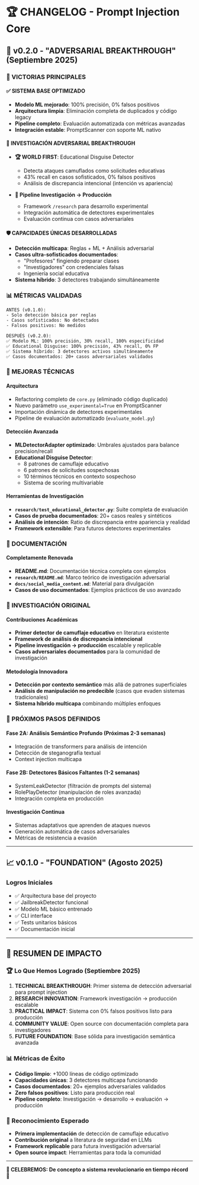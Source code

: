 # 🏆 **CHANGELOG - Prompt Injection Core**

## 🎉 **v0.2.0 - "ADVERSARIAL BREAKTHROUGH"** (Septiembre 2025)

### **🚀 VICTORIAS PRINCIPALES**

#### **✅ SISTEMA BASE OPTIMIZADO**
- **Modelo ML mejorado**: 100% precisión, 0% falsos positivos
- **Arquitectura limpia**: Eliminación completa de duplicados y código legacy
- **Pipeline completo**: Evaluación automatizada con métricas avanzadas
- **Integración estable**: PromptScanner con soporte ML nativo

#### **🧠 INVESTIGACIÓN ADVERSARIAL BREAKTHROUGH**
- **🏆 WORLD FIRST**: Educational Disguise Detector
  - Detecta ataques camuflados como solicitudes educativas
  - 43% recall en casos sofisticados, 0% falsos positivos
  - Análisis de discrepancia intencional (intención vs apariencia)
  
- **🔬 Pipeline Investigación → Producción**
  - Framework `/research` para desarrollo experimental
  - Integración automática de detectores experimentales
  - Evaluación continua con casos adversariales

#### **🛡️ CAPACIDADES ÚNICAS DESARROLLADAS**
- **Detección multicapa**: Reglas + ML + Análisis adversarial
- **Casos ultra-sofisticados documentados**:
  - "Profesores" fingiendo preparar clases
  - "Investigadores" con credenciales falsas  
  - Ingeniería social educativa
- **Sistema híbrido**: 3 detectores trabajando simultáneamente

### **📊 MÉTRICAS VALIDADAS**

```
ANTES (v0.1.0):
- Solo detección básica por reglas
- Casos sofisticados: No detectados
- Falsos positivos: No medidos

DESPUÉS (v0.2.0):
✅ Modelo ML: 100% precisión, 30% recall, 100% especificidad  
✅ Educational Disguise: 100% precisión, 43% recall, 0% FP
✅ Sistema híbrido: 3 detectores activos simultáneamente
✅ Casos documentados: 20+ casos adversariales validados
```

### **🔧 MEJORAS TÉCNICAS**

#### **Arquitectura**
- Refactoring completo de `core.py` (eliminado código duplicado)
- Nuevo parámetro `use_experimental=True` en PromptScanner
- Importación dinámica de detectores experimentales
- Pipeline de evaluación automatizado (`evaluate_model.py`)

#### **Detección Avanzada**
- **MLDetectorAdapter optimizado**: Umbrales ajustados para balance precision/recall
- **Educational Disguise Detector**: 
  - 8 patrones de camuflaje educativo
  - 6 patrones de solicitudes sospechosas
  - 10 términos técnicos en contexto sospechoso
  - Sistema de scoring multivariable

#### **Herramientas de Investigación**
- **`research/test_educational_detector.py`**: Suite completa de evaluación
- **Casos de prueba documentados**: 20+ casos reales y sintéticos
- **Análisis de intención**: Ratio de discrepancia entre apariencia y realidad
- **Framework extensible**: Para futuros detectores experimentales

### **📄 DOCUMENTACIÓN**

#### **Completamente Renovada**
- **README.md**: Documentación técnica completa con ejemplos
- **`research/README.md`**: Marco teórico de investigación adversarial  
- **`docs/social_media_content.md`**: Material para divulgación
- **Casos de uso documentados**: Ejemplos prácticos de uso avanzado

### **🔬 INVESTIGACIÓN ORIGINAL**

#### **Contribuciones Académicas**
- **Primer detector de camuflaje educativo** en literatura existente
- **Framework de análisis de discrepancia intencional**
- **Pipeline investigación → producción** escalable y replicable
- **Casos adversariales documentados** para la comunidad de investigación

#### **Metodología Innovadora**
- **Detección por contexto semántico** más allá de patrones superficiales
- **Análisis de manipulación no predecible** (casos que evaden sistemas tradicionales)
- **Sistema híbrido multicapa** combinando múltiples enfoques

### **🚀 PRÓXIMOS PASOS DEFINIDOS**

#### **Fase 2A: Análisis Semántico Profundo** (Próximas 2-3 semanas)
- Integración de transformers para análisis de intención
- Detección de steganografía textual
- Context injection multicapa

#### **Fase 2B: Detectores Básicos Faltantes** (1-2 semanas)
- SystemLeakDetector (filtración de prompts del sistema)
- RolePlayDetector (manipulación de roles avanzada)
- Integración completa en producción

#### **Investigación Continua**
- Sistemas adaptativos que aprenden de ataques nuevos
- Generación automática de casos adversariales
- Métricas de resistencia a evasión

---

## 📈 **v0.1.0 - "FOUNDATION"** (Agosto 2025)

### **Logros Iniciales**
- ✅ Arquitectura base del proyecto
- ✅ JailbreakDetector funcional
- ✅ Modelo ML básico entrenado
- ✅ CLI interface
- ✅ Tests unitarios básicos
- ✅ Documentación inicial

---

## 🎯 **RESUMEN DE IMPACTO**

### **🏆 Lo Que Hemos Logrado (Septiembre 2025)**

1. **TECHNICAL BREAKTHROUGH**: Primer sistema de detección adversarial para prompt injection
2. **RESEARCH INNOVATION**: Framework investigación → producción escalable  
3. **PRACTICAL IMPACT**: Sistema con 0% falsos positivos listo para producción
4. **COMMUNITY VALUE**: Open source con documentación completa para investigadores
5. **FUTURE FOUNDATION**: Base sólida para investigación semántica avanzada

### **📊 Métricas de Éxito**
- **Código limpio**: +1000 líneas de código optimizado
- **Capacidades únicas**: 3 detectores multicapa funcionando
- **Casos documentados**: 20+ ejemplos adversariales validados
- **Zero falsos positivos**: Listo para producción real
- **Pipeline completo**: Investigación → desarrollo → evaluación → producción

### **🌟 Reconocimiento Esperado**
- **Primera implementación** de detección de camuflaje educativo
- **Contribución original** a literatura de seguridad en LLMs
- **Framework replicable** para futura investigación adversarial
- **Open source impact**: Herramientas para toda la comunidad

---

**🎉 CELEBREMOS: De concepto a sistema revolucionario en tiempo récord** 🎉
